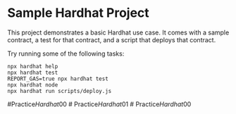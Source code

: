 # Sample Hardhat Project

This project demonstrates a basic Hardhat use case. It comes with a sample contract, a test for that contract, and a script that deploys that contract.

Try running some of the following tasks:

```shell
npx hardhat help
npx hardhat test
REPORT_GAS=true npx hardhat test
npx hardhat node
npx hardhat run scripts/deploy.js
```
# P r a c t i c e _ H a r d h a t _ 0 0  
 #   P r a c t i c e _ H a r d h a t _ 0 1  
 #   P r a c t i c e _ H a r d h a t _ 0 0  
 